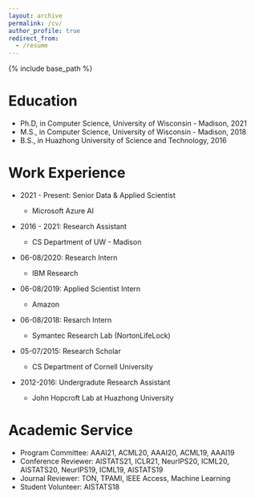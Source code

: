 ```yaml
---
layout: archive
permalink: /cv/
author_profile: true
redirect_from:
  - /resume
---
```


{% include base_path %}

Education
======
* Ph.D, in Computer Science, University of Wisconsin - Madison, 2021
* M.S., in Computer Science, University of Wisconsin - Madison, 2018
* B.S., in Huazhong University of Science and Technology, 2016

Work Experience
======
* 2021 - Present: Senior Data & Applied Scientist
  * Microsoft Azure AI

* 2016 - 2021: Research Assistant
  * CS Department of UW - Madison

* 06-08/2020: Research Intern
  * IBM Research
  
* 06-08/2019: Applied Scientist Intern
  * Amazon

* 06-08/2018: Resarch Intern
  * Symantec Research Lab (NortonLifeLock)

* 05-07/2015: Research Scholar
  * CS Department of Cornell University

* 2012-2016: Undergradute Research Assistant
  * John Hopcroft Lab at Huazhong University

Academic Service
======
* Program Committee: AAAI21, ACML20, AAAI20, ACML19, AAAI19
* Conference Reviewer: AISTATS21, ICLR21, NeurIPS20, ICML20, AISTATS20, NeurIPS19, ICML19, AISTATS19
* Journal Reviewer: TON, TPAMI, IEEE Access, Machine Learning
* Student Volunteer: AISTATS18


